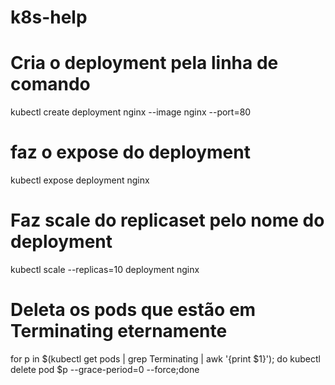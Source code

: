 # k8s-help



# Cria o deployment pela linha de comando
kubectl create deployment nginx --image nginx --port=80

# faz o expose do deployment
kubectl expose deployment nginx

# Faz scale do replicaset pelo nome do deployment
kubectl scale --replicas=10 deployment nginx

# Deleta os pods que estão em Terminating eternamente
for p in $(kubectl get pods | grep Terminating | awk '{print $1}'); do kubectl delete pod $p --grace-period=0 --force;done

